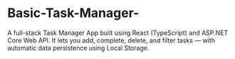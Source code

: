 # Basic-Task-Manager-
A full-stack Task Manager App built using React (TypeScript) and ASP.NET Core Web API. It lets you add, complete, delete, and filter tasks — with automatic data persistence using Local Storage.
